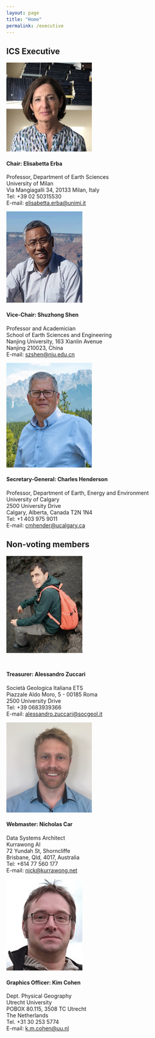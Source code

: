 ```yaml
---
layout: page
title: "Home"
permalink: /executive
---
```

## ICS Executive

<div class="person">
    <img src="/images/person-erba.jpeg" alt="" />
    <h4>Chair: Elisabetta Erba</h4>
    <p>
        Professor, Department of Earth Sciences<br />
        University of Milan<br />
        Via Mangiagalli 34, 20133 Milan, Italy<br />
        Tel: +39 02 50315530<br />
        E-mail: <a href="mailto:elisabetta.erba@unimi.it">elisabetta.erba@unimi.it</a>
    </p>
</div>

<div class="person">
    <img src="/images/person-shen.gif" alt="" />
    <h4>Vice-Chair: Shuzhong Shen</h4>
    <p>
        Professor and Academician<br /> 
        School of Earth Sciences and Engineering<br /> 
        Nanjing University, 163 Xianlin Avenue<br /> 
        Nanjing 210023, China<br />
        E-mail: <a href="mailto:szshen@nju.edu.cn">szshen@nju.edu.cn</a>  
    </p>
</div>

<div class="person">
    <img src="/images/person-henderson.jpeg" alt="" />
    <h4>Secretary-General: Charles Henderson</h4>
    <p>
        Professor, Department of Earth, Energy and Environment<br />
        University of Calgary<br />
        2500 University Drive<br />
        Calgary, Alberta, Canada T2N 1N4<br />
        Tel: +1 403 975 9011<br />
        E-mail:  <a href="mailto:cmhender@ucalgary.ca">cmhender@ucalgary.ca</a>
    </p>
</div>

<div style="clear:both;"></div>

## Non-voting members

<div class="person">
    <img src="/images/person-zuccari.jpg" alt="" style="width:200px; margin-bottom:25px;" />
    <h4>Treasurer: Alessandro Zuccari</h4>
    <p>
        Società Geologica Italiana ETS<br />
        Piazzale Aldo Moro, 5 - 00185 Roma<br />
        2500 University Drive<br />
        Tel: +39 0683939366<br />
        E-mail: <a href="mailto:alessandro.zuccari@socgeol.it">alessandro.zuccari@socgeol.it</a>
    </p>
</div>

<div class="person">
    <img src="/images/person-car.jpg" alt="" style="width:225px;" />
    <h4>Webmaster: Nicholas Car</h4>
    <p>
        Data Systems Architect<br />
        Kurrawong AI<br />
        72 Yundah St, Shorncliffe<br />
        Brisbane, Qld, 4017, Australia<br />
        Tel: +614 77 560 177<br />
        E-mail: <a href="mailto:nick@kurrawong.net">nick@kurrawong.net</a>
    </p>
</div>

<div class="person">
    <img src="/images/person-cohen.gif" alt="" />
    <h4>Graphics Officer: Kim Cohen</h4>
    <p>
        Dept. Physical Geography<br />
        Utrecht University<br />
        POBOX 80.115, 3508 TC Utrecht<br />
        The Netherlands<br />
        Tel. +31 30 253 5774<br />
        E-mail:  <a href="mailto:k.m.cohen@uu.nl">k.m.cohen@uu.nl</a><br />
    </p>
</div>
